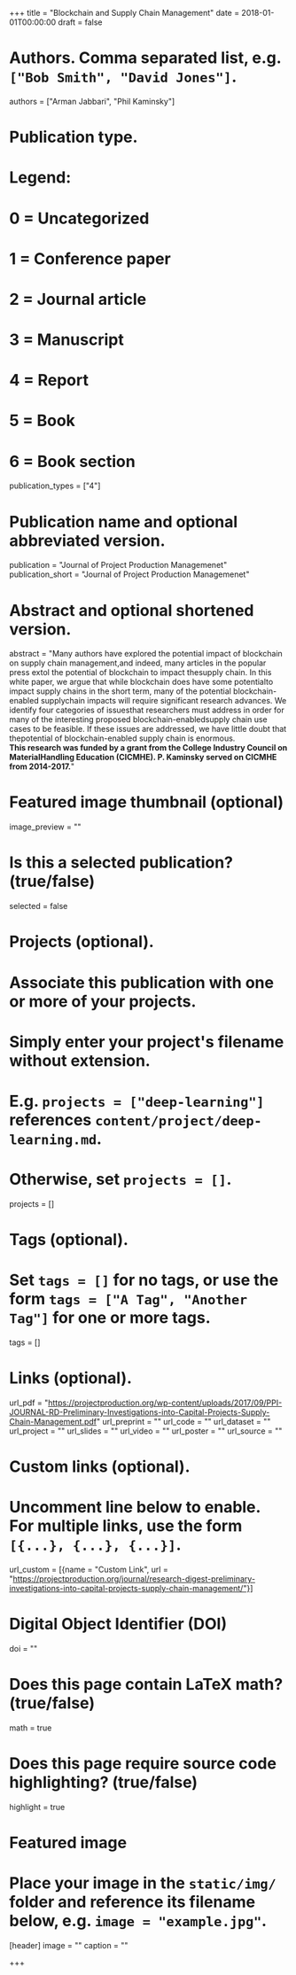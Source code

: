 +++
title = "Blockchain and Supply Chain Management"
date = 2018-01-01T00:00:00
draft = false

# Authors. Comma separated list, e.g. `["Bob Smith", "David Jones"]`.
authors = ["Arman Jabbari", "Phil Kaminsky"]

# Publication type.
# Legend:
# 0 = Uncategorized
# 1 = Conference paper
# 2 = Journal article
# 3 = Manuscript
# 4 = Report
# 5 = Book
# 6 = Book section
publication_types = ["4"]

# Publication name and optional abbreviated version.
publication = "Journal of Project Production Managemenet"
publication_short = "Journal of Project Production Managemenet"

# Abstract and optional shortened version.
abstract = "Many authors have explored the potential impact of blockchain on supply chain management,and indeed, many articles in the popular press extol the potential of blockchain to impact thesupply  chain.   In  this  white  paper,  we  argue  that  while  blockchain  does  have  some  potentialto  impact  supply  chains  in  the  short  term,  many  of  the  potential  blockchain-enabled  supplychain impacts will require significant research advances.  We identify four categories of issuesthat researchers must address in order for many of the interesting proposed blockchain-enabledsupply chain use cases to be feasible.  If these issues are addressed, we have little doubt that thepotential of blockchain-enabled supply chain is enormous. <br/>  **This research was funded by a grant from the College Industry Council on MaterialHandling Education (CICMHE). P. Kaminsky served on CICMHE from 2014-2017.**"

# Featured image thumbnail (optional)
image_preview = ""

# Is this a selected publication? (true/false)
selected = false

# Projects (optional).
#   Associate this publication with one or more of your projects.
#   Simply enter your project's filename without extension.
#   E.g. `projects = ["deep-learning"]` references `content/project/deep-learning.md`.
#   Otherwise, set `projects = []`.
projects = []

# Tags (optional).
#   Set `tags = []` for no tags, or use the form `tags = ["A Tag", "Another Tag"]` for one or more tags.
tags = []

# Links (optional).
url_pdf = "https://projectproduction.org/wp-content/uploads/2017/09/PPI-JOURNAL-RD-Preliminary-Investigations-into-Capital-Projects-Supply-Chain-Management.pdf"
url_preprint = ""
url_code = ""
url_dataset = ""
url_project = ""
url_slides = ""
url_video = ""
url_poster = ""
url_source = ""

# Custom links (optional).
#   Uncomment line below to enable. For multiple links, use the form `[{...}, {...}, {...}]`.
url_custom = [{name = "Custom Link", url = "https://projectproduction.org/journal/research-digest-preliminary-investigations-into-capital-projects-supply-chain-management/"}]

# Digital Object Identifier (DOI)
doi = ""

# Does this page contain LaTeX math? (true/false)
math = true

# Does this page require source code highlighting? (true/false)
highlight = true

# Featured image
# Place your image in the `static/img/` folder and reference its filename below, e.g. `image = "example.jpg"`.
[header]
image = ""
caption = ""

+++


